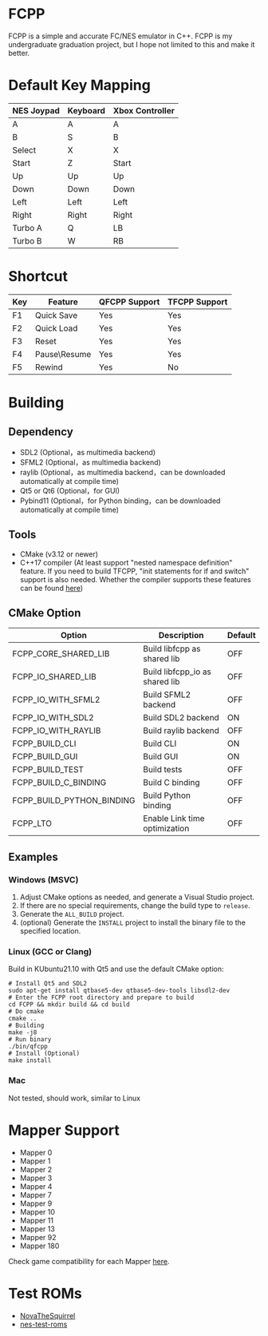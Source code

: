 # FCPP
FCPP is a simple and accurate FC/NES emulator in C++. FCPP is my undergraduate graduation project, but I hope not limited to this and make it better.

# Default Key Mapping
| NES Joypad | Keyboard | Xbox Controller |
| ---------- | -------- | --------------- |
| A          | A        | A               |
| B          | S        | B               |
| Select     | X        | X               |
| Start      | Z        | Start           |
| Up         | Up       | Up              |
| Down       | Down     | Down            |
| Left       | Left     | Left            |
| Right      | Right    | Right           |
| Turbo A    | Q        | LB              |
| Turbo B    | W        | RB              |

# Shortcut
| Key | Feature      | QFCPP Support | TFCPP Support |
| --- | ------------ | ------------- | ------------- |
| F1  | Quick Save   | Yes           | Yes           |
| F2  | Quick Load   | Yes           | Yes           |
| F3  | Reset        | Yes           | Yes           |
| F4  | Pause\Resume | Yes           | Yes           |
| F5  | Rewind       | Yes           | No            |

# Building
## Dependency
- SDL2 (Optional，as multimedia backend)
- SFML2 (Optional，as multimedia backend)
- raylib (Optional，as multimedia backend，can be downloaded automatically at compile time)
- Qt5 or Qt6 (Optional，for GUI)
- Pybind11 (Optional，for Python binding，can be downloaded automatically at compile time)
## Tools
- CMake (v3.12 or newer)
- C++17 compiler (At least support "nested namespace definition" feature. If you need to build TFCPP, "init statements for if and switch" support is also needed. Whether the compiler supports these features can be found [here](https://en.cppreference.com/w/cpp/compiler_support))
## CMake Option
| Option                    | Description                    | Default |
| ------------------------- | ------------------------------ | ------- |
| FCPP_CORE_SHARED_LIB      | Build libfcpp as shared lib    | OFF     |
| FCPP_IO_SHARED_LIB        | Build libfcpp_io as shared lib | OFF     |
| FCPP_IO_WITH_SFML2        | Build SFML2 backend            | OFF     |
| FCPP_IO_WITH_SDL2         | Build SDL2 backend             | ON      |
| FCPP_IO_WITH_RAYLIB       | Build raylib backend           | OFF     |
| FCPP_BUILD_CLI            | Build CLI                      | ON      |
| FCPP_BUILD_GUI            | Build GUI                      | ON      |
| FCPP_BUILD_TEST           | Build tests                    | OFF     |
| FCPP_BUILD_C_BINDING      | Build C binding                | OFF     |
| FCPP_BUILD_PYTHON_BINDING | Build Python binding           | OFF     |
| FCPP_LTO                  | Enable Link time optimization  | OFF     |
## Examples
### Windows (MSVC)
1. Adjust CMake options as needed, and generate a Visual Studio project.
2. If there are no special requirements, change the build type to `release`.
3. Generate the `ALL_BUILD` project.
4. (optional) Generate the `INSTALL` project to install the binary file to the specified location.
### Linux (GCC or Clang)
Build in KUbuntu21.10 with Qt5 and use the default CMake option:
```shell
# Install Qt5 and SDL2
sudo apt-get install qtbase5-dev qtbase5-dev-tools libsdl2-dev
# Enter the FCPP root directory and prepare to build
cd FCPP && mkdir build && cd build
# Do cmake
cmake ..
# Building
make -j8
# Run binary
./bin/qfcpp
# Install (Optional)
make install
```
### Mac
Not tested, should work, similar to Linux

# Mapper Support
- Mapper 0
- Mapper 1
- Mapper 2
- Mapper 3
- Mapper 4
- Mapper 7
- Mapper 9
- Mapper 10
- Mapper 11
- Mapper 13
- Mapper 92
- Mapper 180

Check game compatibility for each Mapper [here](http://tuxnes.sourceforge.net/nesmapper.txt).

# Test ROMs
- [NovaTheSquirrel](https://github.com/NovaSquirrel/NovaTheSquirrel)
- [nes-test-roms](https://github.com/christopherpow/nes-test-roms)
